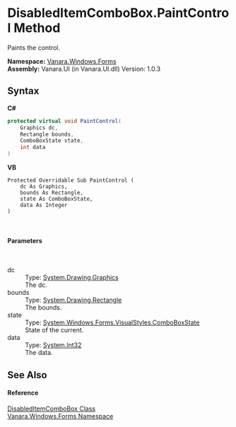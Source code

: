 # DisabledItemComboBox.PaintControl Method 
 

Paints the control.

**Namespace:**&nbsp;<a href="c580cf52-4028-70db-28d0-f9b1abc03861">Vanara.Windows.Forms</a><br />**Assembly:**&nbsp;Vanara.UI (in Vanara.UI.dll) Version: 1.0.3

## Syntax

**C#**<br />
``` C#
protected virtual void PaintControl(
	Graphics dc,
	Rectangle bounds,
	ComboBoxState state,
	int data
)
```

**VB**<br />
``` VB
Protected Overridable Sub PaintControl ( 
	dc As Graphics,
	bounds As Rectangle,
	state As ComboBoxState,
	data As Integer
)
```

<br />

#### Parameters
&nbsp;<dl><dt>dc</dt><dd>Type: <a href="http://msdn2.microsoft.com/en-us/library/ac148eb3" target="_blank">System.Drawing.Graphics</a><br />The dc.</dd><dt>bounds</dt><dd>Type: <a href="http://msdn2.microsoft.com/en-us/library/1zk39146" target="_blank">System.Drawing.Rectangle</a><br />The bounds.</dd><dt>state</dt><dd>Type: <a href="http://msdn2.microsoft.com/en-us/library/dxf5s3f4" target="_blank">System.Windows.Forms.VisualStyles.ComboBoxState</a><br />State of the current.</dd><dt>data</dt><dd>Type: <a href="http://msdn2.microsoft.com/en-us/library/td2s409d" target="_blank">System.Int32</a><br />The data.</dd></dl>

## See Also


#### Reference
<a href="521702b9-31d8-a11e-8366-a1cc513c66e3">DisabledItemComboBox Class</a><br /><a href="c580cf52-4028-70db-28d0-f9b1abc03861">Vanara.Windows.Forms Namespace</a><br />
